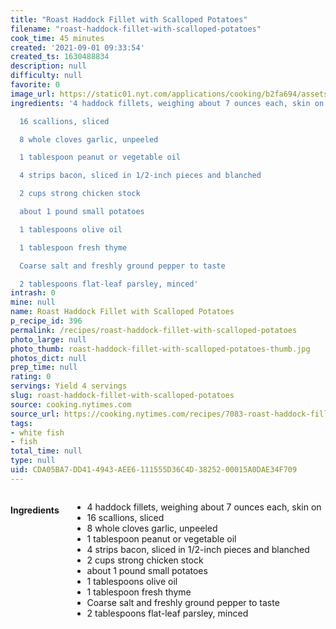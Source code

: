 ```yaml
---
title: "Roast Haddock Fillet with Scalloped Potatoes"
filename: "roast-haddock-fillet-with-scalloped-potatoes"
cook_time: 45 minutes
created: '2021-09-01 09:33:54'
created_ts: 1630488834
description: null
difficulty: null
favorite: 0
image_url: https://static01.nyt.com/applications/cooking/b2fa694/assets/NYTCookingLogo.png
ingredients: '4 haddock fillets, weighing about 7 ounces each, skin on

  16 scallions, sliced

  8 whole cloves garlic, unpeeled

  1 tablespoon peanut or vegetable oil

  4 strips bacon, sliced in 1/2-inch pieces and blanched

  2 cups strong chicken stock

  about 1 pound small potatoes

  1 tablespoons olive oil

  1 tablespoon fresh thyme

  Coarse salt and freshly ground pepper to taste

  2 tablespoons flat-leaf parsley, minced'
intrash: 0
mine: null
name: Roast Haddock Fillet with Scalloped Potatoes
p_recipe_id: 396
permalink: /recipes/roast-haddock-fillet-with-scalloped-potatoes
photo_large: null
photo_thumb: roast-haddock-fillet-with-scalloped-potatoes-thumb.jpg
photos_dict: null
prep_time: null
rating: 0
servings: Yield 4 servings
slug: roast-haddock-fillet-with-scalloped-potatoes
source: cooking.nytimes.com
source_url: https://cooking.nytimes.com/recipes/7083-roast-haddock-fillet-with-scalloped-potatoes?action=click&module=Global%20Search%20Recipe%20Card&pgType=search&rank=2
tags:
- white fish
- fish
total_time: null
type: null
uid: CDA05BA7-DD41-4943-AEE6-111555D36C4D-38252-00015A0DAE34F709
---
```

<div class="columns large-7 small-12" id="writeup">	</div><!-- #writeup -->
</div><!-- #row-one -->
<div class="row" id="row-two">	<div class="columns large-4 small-12" id="ingredients"><h4>Ingredients</h4><div class="box box-ingredients content"><ul>
<li>4 haddock fillets, weighing about 7 ounces each, skin on</li>
<li>16 scallions, sliced</li>
<li>8 whole cloves garlic, unpeeled</li>
<li>1 tablespoon peanut or vegetable oil</li>
<li>4 strips bacon, sliced in 1/2-inch pieces and blanched</li>
<li>2 cups strong chicken stock</li>
<li>about 1 pound small potatoes</li>
<li>1 tablespoons olive oil</li>
<li>1 tablespoon fresh thyme</li>
<li>Coarse salt and freshly ground pepper to taste</li>
<li>2 tablespoons flat-leaf parsley, minced</li>
</ul>
</div>	</div>	<div class="columns large-6 small-12" id="directions">	</div>